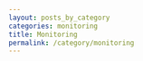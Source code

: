 ```yaml
---
layout: posts_by_category
categories: monitoring
title: Monitoring
permalink: /category/monitoring
---
```

